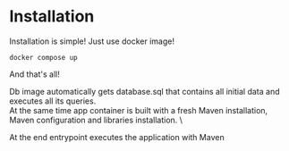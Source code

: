 # Installation

Installation is simple! Just use docker image!

``
docker compose up
``

And that's all!

Db image automatically gets database.sql that contains all initial data and executes all its queries. \
At the same time app container is built with a fresh Maven installation, Maven configuration and libraries installation. \

At the end entrypoint executes the application with Maven